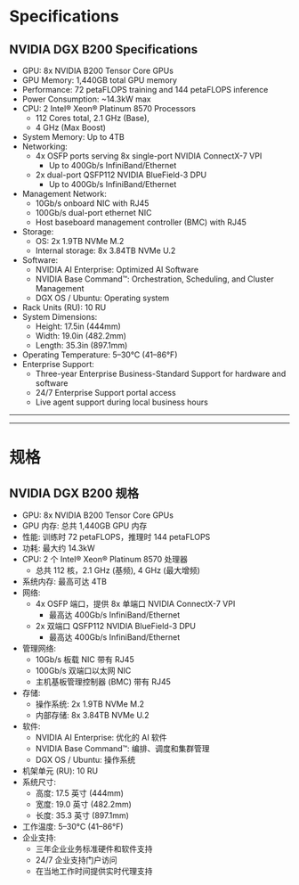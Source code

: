 # Specifications

## NVIDIA DGX B200 Specifications

- GPU: 8x NVIDIA B200 Tensor Core GPUs
- GPU Memory: 1,440GB total GPU memory
- Performance: 72 petaFLOPS training and 144 petaFLOPS inference
- Power Consumption: ~14.3kW max
- CPU: 2 Intel® Xeon® Platinum 8570 Processors
  - 112 Cores total, 2.1 GHz (Base),
  - 4 GHz (Max Boost)
- System Memory: Up to 4TB
- Networking:
  - 4x OSFP ports serving 8x single-port NVIDIA ConnectX-7 VPI
    - Up to 400Gb/s InfiniBand/Ethernet
  - 2x dual-port QSFP112 NVIDIA BlueField-3 DPU
    - Up to 400Gb/s InfiniBand/Ethernet
- Management Network:
  - 10Gb/s onboard NIC with RJ45
  - 100Gb/s dual-port ethernet NIC
  - Host baseboard management controller (BMC) with RJ45
- Storage:
  - OS: 2x 1.9TB NVMe M.2
  - Internal storage: 8x 3.84TB NVMe U.2
- Software:
  - NVIDIA AI Enterprise: Optimized AI Software
  - NVIDIA Base Command™: Orchestration, Scheduling, and Cluster Management
  - DGX OS / Ubuntu: Operating system
- Rack Units (RU): 10 RU
- System Dimensions:
  - Height: 17.5in (444mm)
  - Width: 19.0in (482.2mm)
  - Length: 35.3in (897.1mm)
- Operating Temperature: 5–30°C (41–86°F)
- Enterprise Support:
  - Three-year Enterprise Business-Standard Support for hardware and software
  - 24/7 Enterprise Support portal access
  - Live agent support during local business hours


----
----


# 规格

## NVIDIA DGX B200 规格

- GPU: 8x NVIDIA B200 Tensor Core GPUs
- GPU 内存: 总共 1,440GB GPU 内存
- 性能: 训练时 72 petaFLOPS，推理时 144 petaFLOPS
- 功耗: 最大约 14.3kW
- CPU: 2 个 Intel® Xeon® Platinum 8570 处理器
  - 总共 112 核，2.1 GHz (基频), 4 GHz (最大增频)
- 系统内存: 最高可达 4TB
- 网络:
  - 4x OSFP 端口，提供 8x 单端口 NVIDIA ConnectX-7 VPI
    - 最高达 400Gb/s InfiniBand/Ethernet
  - 2x 双端口 QSFP112 NVIDIA BlueField-3 DPU
    - 最高达 400Gb/s InfiniBand/Ethernet
- 管理网络:
  - 10Gb/s 板载 NIC 带有 RJ45
  - 100Gb/s 双端口以太网 NIC
  - 主机基板管理控制器 (BMC) 带有 RJ45
- 存储:
  - 操作系统: 2x 1.9TB NVMe M.2
  - 内部存储: 8x 3.84TB NVMe U.2
- 软件:
  - NVIDIA AI Enterprise: 优化的 AI 软件
  - NVIDIA Base Command™: 编排、调度和集群管理
  - DGX OS / Ubuntu: 操作系统
- 机架单元 (RU): 10 RU
- 系统尺寸:
  - 高度: 17.5 英寸 (444mm)
  - 宽度: 19.0 英寸 (482.2mm)
  - 长度: 35.3 英寸 (897.1mm)
- 工作温度: 5–30°C (41–86°F)
- 企业支持:
  - 三年企业业务标准硬件和软件支持
  - 24/7 企业支持门户访问
  - 在当地工作时间提供实时代理支持

